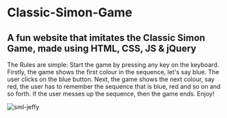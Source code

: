 # Classic-Simon-Game
A fun website that imitates the Classic Simon Game, made using HTML, CSS, JS &amp; jQuery
------------------------------------------------------------------------------------------

The Rules are simple:
Start the game by pressing any key on the keyboard.
Firstly, the game shows the first colour in the sequence, let's say blue. The user clicks on the blue button.
Next, the game shows the next colour, say red, the user has to remember the sequence that is blue, red and so on and so forth.
If the user messes up the sequence, then the game ends.
Enjoy!

![sml-jeffy](https://user-images.githubusercontent.com/37765408/223845691-00455476-93cd-4e4a-b633-dffd2dd745fa.gif)
